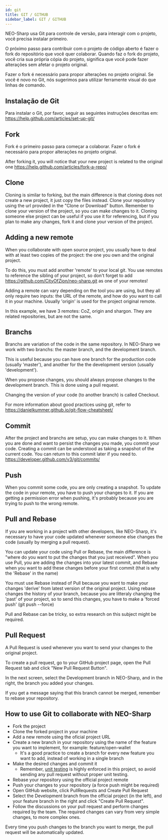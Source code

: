 ```yaml
---
id: git
title: GIT / GITHUB
sidebar_label: GIT / GITHUB
---
```


NEO-Sharp usa Git para controle de versão, para interagir com o projeto, você precisa instalar primeiro.

O próximo passo para contribuir com o projeto de código aberto é fazer o fork do repositório que você quer colaborar. Quando faz o fork do projeto, você cria sua própria cópia do projeto, significa que você pode fazer alterações sem afetar o projeto original.

Fazer o fork é necessário para propor alterações no projeto original.
Se você é novo no Git, nós sugerimos para utilizar ferramente visual do que linhas de comando.

## Instalação de Git
Para instalar o Git, por favor, seguir as seguintes instruções descritas em: https://help.github.com/articles/set-up-git/

## Fork
Fork é o primeiro passo para começar a colaborar. Fazer o fork é necessário para propor alterações no projeto original.

After forking it, you will notice that your new project is related to the original one https://help.github.com/articles/fork-a-repo/

## Clone
Cloning is similar to forking, but the main difference is that cloning does not create a new project, it just copy the files instead. 
Clone your repository using the url provided in the "Clone or Download"  button.
Remember to clone your version of the project, so you can make changes to it. 
Cloning someone else project can be useful if you use it for referencing, but if you plan to make any changes, fork it and clone your version of the project.

## Adding a new remote
When you collaborate with open source project, you usually have to deal with at least two copies of the project: the one you own and the original project. 

To do this, you must add another 'remote'  to your local git.
You use remotes to reference the sibling of your project, so don't forget to add https://github.com/CityOfZion/neo-sharp.git as one of your remotes! 

Adding a remote can vary depending on the tool you are using, but they all only require two inputs: the URL of the remote, and how do you want to call it in your machine. Usually 'origin' is used for the project original remote.

In this example, we have 3 remotes: CoZ, origin and shargon. They are related repositories, but are not the same.

## Branchs
Branchs are variation of the code in the same repository. In NEO-Sharp we work with two branchs: the master branch, and the development branch. 

This is useful because you can have one branch for the production code (usually 'master'), and another for the the development version (usually 'development'). 

When you propose changes, you should always propose  changes to the development branch. This is done using a pull request.

Changing the version of your code (to another branch) is called Checkout.

For more information about good practices using git, refer to https://danielkummer.github.io/git-flow-cheatsheet/

## Commit
After the project and branchs are setup, you can make changes to it. When you are done and want to persist the changes you made, you commit your code. Creating a commit can be understood as taking a snapshot of the current code. You can return to this commit later if you need to. https://developer.github.com/v3/git/commits/

## Push
When you commit some code, you are only creating a snapshot. To update the code in your remote, you have to push your changes to it. If you are getting a permission error when pushing, it's probably because you are trying to push to the wrong remote.

## Pull and Rebase
If you are working in a project with other developers, like NEO-Sharp, it's necessary to have your code updated whenever someone else changes the code (usually by merging a pull request).

You can update your code using  Pull or Rebase, the main difference is "where do you want to put the changes that you just received". 
When you use Pull, you are adding the changes into your latest commit, and Rebase when you want to add these changes before your first commit (that is why the 'Rebase' in the name)

You must use Rebase instead of Pull because you want to make your changes 'derive'  from latest version of the original project.
Using rebase changes the history of your branch, because you are litteraly changing the 'past' of your project, so to send this changes, you have to make a 'forced push' (git push --force)

Pull and Rebase can be tricky, so extra research on this subject might be required.

## Pull Request
A Pull Request is used whenever you want to send your changes to the original project. 

To create a pull request, go to your GitHub project page,  open the Pull Request tab and click "New Pull Request Button".

In the next screen, select the Development branch in NEO-Sharp, and in the right, the branch you added your changes.

If you get a message saying that this branch cannot be merged, remember to rebase your repository.

## How to use Git to collaborate with NEO-Sharp
- Fork the project 
- Clone the forked project in your machine
- Add a new remote using the oficial project URL
- Create a new branch in your repository using the name of the feature you want to implement, for example:
feature/open-wallet 
	- It's a good practice to create a branch for every new feature you want to add, instead of working in a single branch
- Make the desired changes and commit it
	- Remember, [unit testing](unit_test) is highly enforced in this project, so avoid sending any pull request without proper unit testing.
- Rebase your repository using the official project remote
- Push your changes to your repository (a force push might be required)
- Open GitHub website, click PullRequests and Create  Pull Request
- Select the Development branch from the official project (in the left), and your feature branch in the right and click "Create Pull Request".
- Follow the discussions on your pull request and perform changes required by the team. The required changes can vary from very simple changes, to more complex ones. 

Every time you push changes to the branch you want to merge, the pull request will be automatically updated.